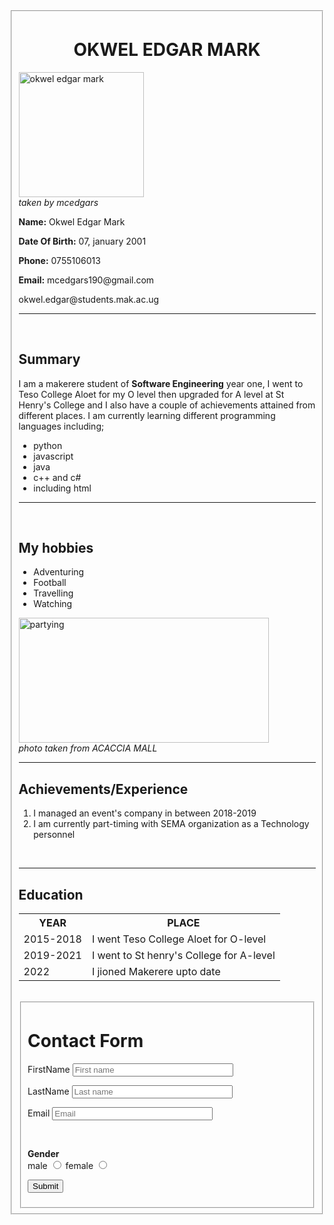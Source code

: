 
<html lang="en">
  <head>
    <meta charset="UTF-8" />
    <meta http-equiv="X-UA-Compatible" content="IE=edge" />
    <meta name="viewport" content="width=device-width, initial-scale=1.0" />
    <meta http-equiv="refresh" content="30" />
  </head>
  <body>
    <!-- the form for the whole website -->
    <form>
      <fieldset>
        <h1><center>OKWEL EDGAR MARK</center></h1>
        <img src="C:\Users\hp\Desktop\mine.JPEG" width="200" height="200"
        float: left: alt="okwel edgar mark"/>
        <br />
        <caption>
          <i>taken by mcedgars</i>
        </caption>
        <p><b>Name:</b> Okwel Edgar Mark</p>
        <p><b>Date Of Birth:</b> 07, january 2001</p>
        <p><b>Phone:</b> 0755106013</p>
        <p><b>Email:</b> mcedgars190@gmail.com</p>
        <p>okwel.edgar@students.mak.ac.ug</p>
        <hr />
        <br />
        <!-- this give a brief description about myself -->
        <h2>Summary</h2>
        <p>
          I am a makerere student of <b>Software Engineering</b> year one, I
          went to Teso College Aloet for my O level then upgraded for A level at
          St Henry's College and I also have a couple of achievements attained
          from different places. I am currently learning different programming
          languages including;
        </p>
        <ul>
          <li>python</li>
          <li>javascript</li>
          <li>java</li>
          <li>c++ and c#</li>
          <li>including html</li>
        </ul>
        <hr />
        <br />
        <h2>My hobbies</h2>
        <ul>
          <li>Adventuring</li>
          <li>Football</li>
          <li>Travelling</li>
          <li>Watching</li>
        </ul>
          <img
            src="C:\Users\hp\Desktop\mine\adventuring.JPG"
            width="400"
            height="200"
            alt="partying"
          />
          <br />
          <caption>
            <i>photo taken from ACACCIA MALL</i>
          </caption>
        </ul>
      <hr>
        <h2>Achievements/Experience</h2>
        <ol>
          <li>I managed an event's company in between 2018-2019</li>
          <li>
            I am currently part-timing with SEMA organization as a Technology
            personnel
          </li>
        </ol>
        <br />
      <hr>
        <h2>Education</h2>
        <table>
          <tr>
            <th>YEAR</th>
            <th>PLACE</th>
          </tr>
          <tr>
            <td>2015-2018</td>
            <td>I went Teso College Aloet for O-level</td>
          </tr>
          <tr>
            <td>2019-2021</td>
            <td>I went to St henry's College for A-level</td>
          </tr>
          <tr>
            <td>2022</td>
            <td>I jioned Makerere upto date</td>
          </tr>
        </table>
        <br />
        <form action="mail:mcedgars190@gmail.com" method="post" align="center">
          <fieldset>
            <h1>Contact Form</h1>
            <p>
              <label>FirstName
                <input type="FirstName" placeholder="First name" size="29" />
              </label>
            </p>
            <p>
              <label>LastName
                <input type="LastName" placeholder="Last name" size="29" />
              </label>
            </p>
            <p>
              <label>Email
                <input type="Email" placeholder="Email" size="29" />
              </label>
            </p>
            <p>
              <label for="Contact" placeholder="Contact" size="29"> </label>
            </p>
            <p>
              <label for="Date" size="29">
                <br />
              </label>
            </p>
            <p>
              <strong>Gender</strong><br />
              <label>male
                <input type="radio" name="Gender" value="Male" />
              </label>
              <label>female
                <input type="radio" name="Gender" value="Female" />
              </label>
            </p>
            <p>
              <input type="submit" />
            </p>
            </fieldset>
        </form>
      </fieldset>
    </form>
</body>
</html>
